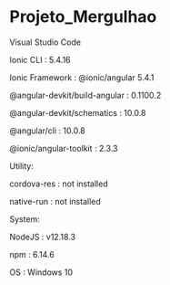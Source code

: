 # Projeto_Mergulhao

Visual Studio Code

 Ionic CLI                       : 5.4.16 
 
   Ionic Framework               : @ionic/angular 5.4.1
   
   @angular-devkit/build-angular : 0.1100.2
   
   @angular-devkit/schematics    : 10.0.8
   
   @angular/cli                  : 10.0.8
   
   @ionic/angular-toolkit        : 2.3.3

Utility:

   cordova-res : not installed
   
   native-run  : not installed
   
   
System:

   NodeJS : v12.18.3 
   
   npm    : 6.14.6
   
   OS     : Windows 10

